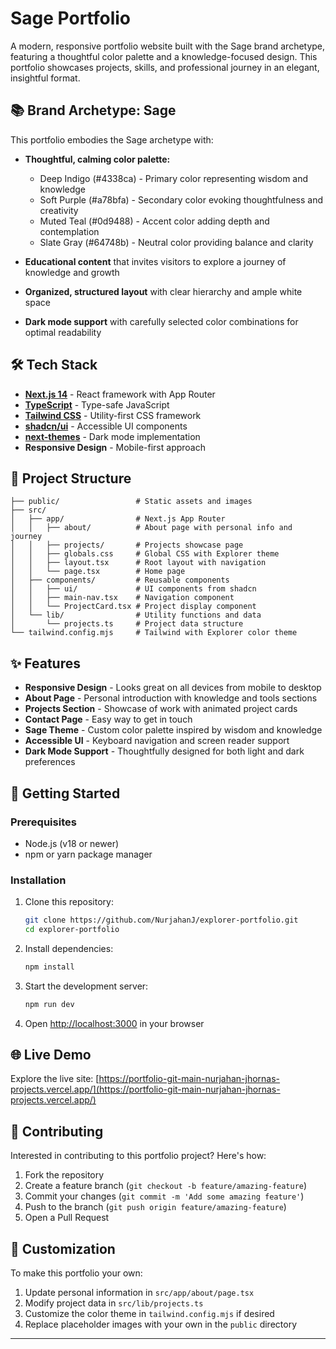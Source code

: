 # Sage Portfolio

A modern, responsive portfolio website built with the Sage brand archetype, featuring a thoughtful color palette and a knowledge-focused design. This portfolio showcases projects, skills, and professional journey in an elegant, insightful format.

## 📚 Brand Archetype: Sage

This portfolio embodies the Sage archetype with:

- **Thoughtful, calming color palette:**
  - Deep Indigo (#4338ca) - Primary color representing wisdom and knowledge
  - Soft Purple (#a78bfa) - Secondary color evoking thoughtfulness and creativity
  - Muted Teal (#0d9488) - Accent color adding depth and contemplation
  - Slate Gray (#64748b) - Neutral color providing balance and clarity

- **Educational content** that invites visitors to explore a journey of knowledge and growth
- **Organized, structured layout** with clear hierarchy and ample white space
- **Dark mode support** with carefully selected color combinations for optimal readability

## 🛠️ Tech Stack

- **[Next.js 14](https://nextjs.org/)** - React framework with App Router
- **[TypeScript](https://www.typescriptlang.org/)** - Type-safe JavaScript
- **[Tailwind CSS](https://tailwindcss.com/)** - Utility-first CSS framework
- **[shadcn/ui](https://ui.shadcn.com/)** - Accessible UI components
- **[next-themes](https://github.com/pacocoursey/next-themes)** - Dark mode implementation
- **Responsive Design** - Mobile-first approach

## 📂 Project Structure

```
├── public/                 # Static assets and images
├── src/
│   ├── app/                # Next.js App Router
│   │   ├── about/          # About page with personal info and journey
│   │   ├── projects/       # Projects showcase page
│   │   ├── globals.css     # Global CSS with Explorer theme
│   │   ├── layout.tsx      # Root layout with navigation
│   │   └── page.tsx        # Home page
│   ├── components/         # Reusable components
│   │   ├── ui/             # UI components from shadcn
│   │   ├── main-nav.tsx    # Navigation component
│   │   └── ProjectCard.tsx # Project display component
│   └── lib/                # Utility functions and data
│       └── projects.ts     # Project data structure
└── tailwind.config.mjs     # Tailwind with Explorer color theme
```

## ✨ Features

- **Responsive Design** - Looks great on all devices from mobile to desktop
- **About Page** - Personal introduction with knowledge and tools sections
- **Projects Section** - Showcase of work with animated project cards
- **Contact Page** - Easy way to get in touch
- **Sage Theme** - Custom color palette inspired by wisdom and knowledge
- **Accessible UI** - Keyboard navigation and screen reader support
- **Dark Mode Support** - Thoughtfully designed for both light and dark preferences

## 🚀 Getting Started

### Prerequisites

- Node.js (v18 or newer)
- npm or yarn package manager

### Installation

1. Clone this repository:
   ```bash
   git clone https://github.com/NurjahanJ/explorer-portfolio.git
   cd explorer-portfolio
   ```

2. Install dependencies:
   ```bash
   npm install
   ```

3. Start the development server:
   ```bash
   npm run dev
   ```

4. Open [http://localhost:3000](http://localhost:3000) in your browser

## 🌐 Live Demo

Explore the live site: [https://portfolio-git-main-nurjahan-jhornas-projects.vercel.app/](https://portfolio-git-main-nurjahan-jhornas-projects.vercel.app/)

## 🤝 Contributing

Interested in contributing to this portfolio project? Here's how:

1. Fork the repository
2. Create a feature branch (`git checkout -b feature/amazing-feature`)
3. Commit your changes (`git commit -m 'Add some amazing feature'`)
4. Push to the branch (`git push origin feature/amazing-feature`)
5. Open a Pull Request

## 📝 Customization

To make this portfolio your own:

1. Update personal information in `src/app/about/page.tsx`
2. Modify project data in `src/lib/projects.ts`
3. Customize the color theme in `tailwind.config.mjs` if desired
4. Replace placeholder images with your own in the `public` directory

---
